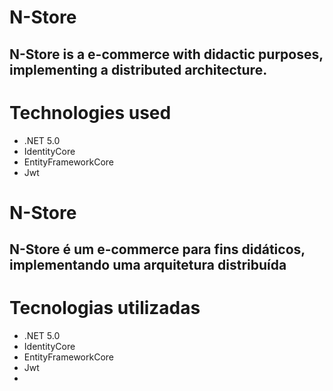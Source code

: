 # N-Store 
## N-Store is a e-commerce with didactic purposes, implementing a distributed architecture.

# Technologies used
* .NET 5.0
* IdentityCore
* EntityFrameworkCore
* Jwt




# N-Store
## N-Store é um e-commerce para fins didáticos, implementando uma arquitetura distribuída

# Tecnologias utilizadas
* .NET 5.0
* IdentityCore
* EntityFrameworkCore
* Jwt
* 

